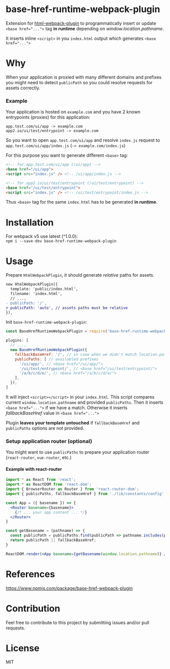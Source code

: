 # base-href-runtime-webpack-plugin

Extension for [html-webpack-plugin](https://github.com/ampedandwired/html-webpack-plugin) to programmatically insert or update `<base href="...">` tag **in runtime** depending on *window.location.pathname*.

It inserts inline `<script>` in you `index.html` output which generates `<base href="...">`

# Why

When your application is proxied with many different domains and prefixes you might need to detect `publicPath` so you could resolve requests for assets correctly.

### Example

Your application is hosted on `example.com` and you have 2 known entrypoints (proxies) for this application:
```
app.test.com/ui/app -> example.com
app2.io/ui/test/entrypoint -> example.com
```

So you want to open `app.test.com/ui/app` and resolve `index.js` request to `app.test.com/ui/app/index.js` (`-> example.com/index.js`)

For this purpose you want to generate different `<base>` tag:
```html
<!-- for app.test.com/ui/app (/ui/app) -->
<base href="/ui/app">
<script src="index.js" /> <!-- /ui/app/index.js -->

<!-- for app2.io/ui/test/entrypoint (/ui/test/entrypoint) -->
<base href="/ui/test/entrypoint">
<script src="index.js" /> <!-- /ui/test/entrypoint/index.js -->
```

Thus `<base>` tag for the same `index.html` has to be generated **in runtime**.

# Installation

For webpack v5 use latest (^1.0.0):  
`npm i --save-dev base-href-runtime-webpack-plugin`

# Usage

Prepare `HtmlWebpackPlugin`, it should generate *relative* paths for assets.

```diff
new HtmlWebpackPlugin({
  template: 'public/index.html',
  filename: 'index.html',
  // ...,
- publicPath: '/',
+ publicPath: 'auto', // assets paths must be relative
}),
```

Init `base-href-runtime-webpack-plugin`:

```js
const BaseHrefRuntimeWebpackPlugin = require('base-href-runtime-webpack-plugin');

plugins: [
  // ...,
  new BaseHrefRuntimeWebpackPlugin({
    fallbackBaseHref: '/', // in case when we didn't match location.pathname 
    publicPaths: [ // availabled prefixes
      '/ui/app/', // <base href="/ui/app/">
      '/ui/test/entrypoint/', // <base href="/ui/test/entrypoint/">
      '/a/b/c/d/e/', // <base href="/a/b/c/d/e/">
    ],
  }),
]
```

It will inject `<script></script>` in your `index.html`. This script compares current `window.location.pathname` and provided `publicPaths`. Then it inserts `<base href="...">` if we have a match. Otherwise it inserts *fallbackBaseHref* value in `<base href="...">`

Plugin **leaves your template untouched** if `fallbackBaseHref` and `publicPaths` options are not provided.

### Setup application router (optional) 

You might want to use `publicPaths` to prepare your application router (`react-router`, `vue-router`, etc.)

#### Example with react-router

```jsx
import * as React from 'react';
import * as ReactDOM from 'react-dom';
import { BrowserRouter as Router } from 'react-router-dom';
import { publicPaths, fallbackBaseHref } from './lib/constants/config'; // use same variable as publicPaths in you webpack.config.js

const App = ({ basename }) => {
  <Router basename={basename}>
    {/* ... your app content ... */}
  </Router>
}

const getBasename = (pathname) => {
  const publicPath = publicPaths.find(publicPath => pathname.includes(publicPath.replace(/\/$/, '')));
  return publicPath || fallbackBaseHref;
}

ReactDOM.render(<App basename={getBasename(window.location.pathname)} />, document.getElementById('#app'));
```

# References

https://www.npmjs.com/package/base-href-webpack-plugin

# Contribution

Feel free to contribute to this project by submitting issues and/or pull requests.

# License

MIT
